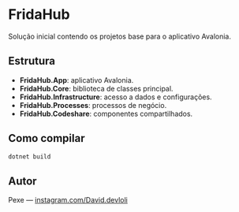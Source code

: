 # FridaHub

Solução inicial contendo os projetos base para o aplicativo Avalonia.

## Estrutura
- **FridaHub.App**: aplicativo Avalonia.
- **FridaHub.Core**: biblioteca de classes principal.
- **FridaHub.Infrastructure**: acesso a dados e configurações.
- **FridaHub.Processes**: processos de negócio.
- **FridaHub.Codeshare**: componentes compartilhados.

## Como compilar
```bash
dotnet build
```

## Autor
Pexe — [instagram.com/David.devloli](https://www.instagram.com/David.devloli)
